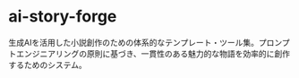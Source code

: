 # ai-story-forge
生成AIを活用した小説創作のための体系的なテンプレート・ツール集。プロンプトエンジニアリングの原則に基づき、一貫性のある魅力的な物語を効率的に創作するためのシステム。
